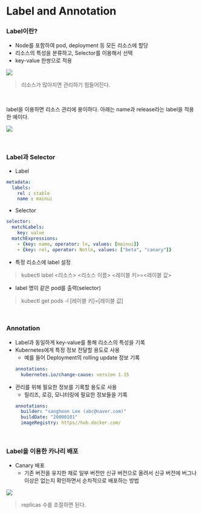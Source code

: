 # Label and Annotation
### Label이란?
* Node를 포함하여 pod, deployment 등 모든 리소스에 할당
* 리소스의 특성을 분류하고, Selector를 이용해서 선택
* key-value 한쌍으로 적용


![](https://velog.velcdn.com/images/strangehoon/post/797da6a3-d9d9-47ee-b97d-ed482652578a/image.png)
> 리소스가 많아지면 관리하기 힘들어진다. 

</br>

label을 이용하면 리소스 관리에 용이하다. 아래는 name과 release라는 label을 적용한 예이다.

![](https://velog.velcdn.com/images/strangehoon/post/01578017-afb9-405f-ba55-d377d17ca579/image.png)

</br>

### Label과 Selector
* Label
```yml
metadata:
  labels:
    rel : stable
    name : mainui
```

* Selector
```yml
selector:
  matchLabels:
    key: value
  matchExpressions:
    - {key: name, operator: ln, values: [mainui]}
    - {key: rel, operator: Notln, values: ["beta", "canary"]}
 ```

* 특정 리소스에 label 설정
> kubectl label <리소스> <리소스 이름> <레이블 키>=<레이블 값>

* label 명이 같은 pod를 출력(selector)
> kubectl get pods -l [레이블 키]=[레이블 값]


</br>

### Annotation
* Label과 동일하게 key-value를 통해 리소스의 특성을 기록
* Kubernetes에게 특정 정보 전달할 용도로 사용
  * 예를 들어 Deployment의 rolling update 정보 기록
  ```yml
  annotations:
    kubernetes.io/change-cause: version 1.15
  ```
* 관리를 위해 필요한 정보를 기록할 용도로 사용
  * 릴리즈, 로깅, 모니터링에 필요한 정보들을 기록
  ```yml
  annotations:
    builder: "sanghoon Lee (abc@naver.com)"
    buildDate: "20000101"
    imageRegistry: https//hub.docker.com/
   ```

</br>

### Label을 이용한 카나리 배포
* Canary 배포
  * 기존 버전을 유지한 채로 일부 버전만 신규 버전으로 올려서 신규 버전에 버그나 이상은 없는지 확인하면서 순차적으로 배포하는 방법 

![](https://velog.velcdn.com/images/strangehoon/post/1b44d7c9-f568-4cd6-b694-85ce1e3a505e/image.png)
> replicas 수를 조절하면 된다.
